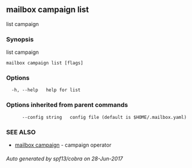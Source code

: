 ## mailbox campaign list

list campaign

### Synopsis


list campaign

```
mailbox campaign list [flags]
```

### Options

```
  -h, --help   help for list
```

### Options inherited from parent commands

```
      --config string   config file (default is $HOME/.mailbox.yaml)
```

### SEE ALSO
* [mailbox campaign](mailbox_campaign.md)	 - campaign operator

###### Auto generated by spf13/cobra on 28-Jun-2017

